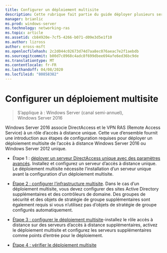 ```yaml
---
title: Configurer un déploiement multisite
description: Cette rubrique fait partie du guide déployer plusieurs serveurs d’accès à distance dans un déploiement multisite dans Windows Server 2016.
manager: brianlic
ms.prod: windows-server
ms.technology: networking-ras
ms.topic: article
ms.assetid: cb84920e-7cf5-4266-b071-d09e3d5e1f10
ms.author: lizross
author: eross-msft
ms.openlocfilehash: 2c2d044c02673d74d7aa8ec076aeac7e2f1aebdb
ms.sourcegitcommit: b00d7c8968c4adc8f699dbee694afe6ed36bc9de
ms.translationtype: MT
ms.contentlocale: fr-FR
ms.lasthandoff: 04/08/2020
ms.locfileid: "80858382"
---
```

# <a name="configure-a-multisite-deployment"></a>Configurer un déploiement multisite

>S’applique à : Windows Server (canal semi-annuel), Windows Server 2016

 Windows Server 2016 associe DirectAccess et le VPN RAS (Remote Access Service) à un rôle d’accès à distance unique. Cette vue d’ensemble fournit une introduction aux étapes de configuration requises pour déployer un déploiement multisite de l’accès à distance Windows Server 2016 ou Windows Server 2012 unique.  
  
-   Étape 1 : [déployer un serveur DirectAccess unique avec des paramètres avancés](https://technet.microsoft.com/windows-server-docs/networking/remote-access/directaccess/single-server-advanced/deploy-a-single-directaccess-server-with-advanced-settings). Installez et configurez un serveur d’accès à distance unique. Le déploiement multisite nécessite l’installation d’un serveur unique avant la configuration d’un déploiement multisite.  
  
-   [Étape 2 : configurer l’infrastructure multisite](Step-2-Configure-the-Multisite-Infrastructure.md). Dans le cas d’un déploiement multisite, vous devez configurer des sites Active Directory supplémentaires et des contrôleurs de domaine. Des groupes de sécurité et des objets de stratégie de groupe supplémentaires sont également requis si vous n’utilisez pas d’objets de stratégie de groupe configurés automatiquement.  
  
-   [Étape 3 : configurer le déploiement multisite](Step-3-Configure-the-Multisite-Deployment.md)-installez le rôle accès à distance sur des serveurs d’accès à distance supplémentaires, activez le déploiement multisite et configurez les serveurs supplémentaires comme points d’entrée pour le déploiement.  
  
-   [Étape 4 : vérifier le déploiement multisite](Step-4-Verify-the-Multisite-Deployment.md) 
  


